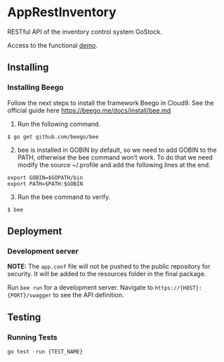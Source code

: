 # AppRestInventory

RESTful API of the inventory control system GoStock.

Access to the functional [demo](https://app-rest-inventory.herokuapp.com/swagger).

## Installing

### Installing Beego

Follow the next steps to install the framework Beego in Cloud9. See the official
guide here https://beego.me/docs/install/bee.md

1. Run the following command.

```
$ go get github.com/beego/bee
```

2. bee is installed in GOBIN by default, so we need to add GOBIN to the PATH, 
otherwise the bee command won’t work. To do that we need modify the source 
~/.profile and add the following lines at the end.

```
export GOBIN=$GOPATH/bin
export PATH=$PATH:$GOBIN
```

3. Run the bee command to verify.

```
$ bee
```

## Deployment

### Development server

**NOTE:** The `app.conf` file will not be pushed to the public repository for security. It will be added to the resources folder in the final package.

Run `bee run` for a development server. Navigate to `https://{HOST}:{PORT}/swagger` to see the API definition.

## Testing

### Running Tests

```
go test -run {TEST_NAME}
```